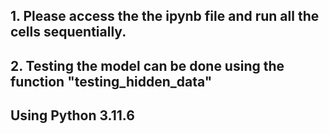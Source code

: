 ## 1. Please access the the ipynb file and run all the cells sequentially.

## 2. Testing the model can be done using the function "testing_hidden_data"

## Using Python 3.11.6